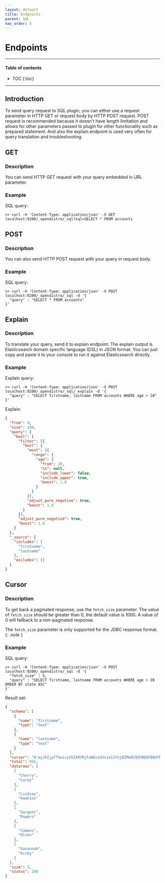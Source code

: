 ```yaml
---
layout: default
title: Endpoints
parent: SQL
nav_order: 4
---
```



# Endpoints

---

#### Table of contents
- TOC
{:toc}


---

## Introduction

To send query request to SQL plugin, you can either use a request
parameter in HTTP GET or request body by HTTP POST request. POST request
is recommended because it doesn't have length limitation and allows for
other parameters passed to plugin for other functionality such as
prepared statement. And also the explain endpoint is used very often for
query translation and troubleshooting.

## GET

### Description

You can send HTTP GET request with your query embedded in URL parameter.

### Example

SQL query:

```console
>> curl -H 'Content-Type: application/json' -X GET localhost:9200/_opendistro/_sql?sql=SELECT * FROM accounts
```

## POST

### Description

You can also send HTTP POST request with your query in request body.

### Example

SQL query:

```console
>> curl -H 'Content-Type: application/json' -X POST localhost:9200/_opendistro/_sql -d '{
  "query" : "SELECT * FROM accounts"
}'
```

## Explain

### Description

To translate your query, send it to explain endpoint. The explain output
is Elasticsearch domain specific language (DSL) in JSON format. You can
just copy and paste it to your console to run it against Elasticsearch
directly.

### Example

Explain query:

```console
>> curl -H 'Content-Type: application/json' -X POST localhost:9200/_opendistro/_sql/_explain -d '{
  "query" : "SELECT firstname, lastname FROM accounts WHERE age > 20"
}'
```

Explain:

```json
{
  "from": 0,
  "size": 200,
  "query": {
    "bool": {
      "filter": [{
        "bool": {
          "must": [{
            "range": {
              "age": {
                "from": 20,
                "to": null,
                "include_lower": false,
                "include_upper": true,
                "boost": 1.0
              }
            }
          }],
          "adjust_pure_negative": true,
          "boost": 1.0
        }
      }],
      "adjust_pure_negative": true,
      "boost": 1.0
    }
  },
  "_source": {
    "includes": [
      "firstname",
      "lastname"
    ],
    "excludes": []
  }
}
```

## Cursor

### Description

To get back a paginated response, use the `fetch_size` parameter. The value of `fetch_size` should be greater than 0, the default value is 1000. A value of 0 will fallback to a non-paginated response.

The `fetch_size` parameter is only supported for the JDBC response format.
{: .note }


### Example

SQL query:

```console
>> curl -H 'Content-Type: application/json' -X POST localhost:9200/_opendistro/_sql -d '{
  "fetch_size" : 5,
  "query" : "SELECT firstname, lastname FROM accounts WHERE age > 20 ORDER BY state ASC"
}'
```

Result set:

```json
{
  "schema": [
    {
      "name": "firstname",
      "type": "text"
    },
    {
      "name": "lastname",
      "type": "text"
    }
  ],
  "cursor": "d:eyJhIjp7fSwicyI6IkRYRjFaWEo1UVc1a1JtVjBZMmdCQUFBQUFBQUFBQU1XZWpkdFRFRkZUMlpTZEZkeFdsWnJkRlZoYnpaeVVRPT0iLCJjIjpbeyJuYW1lIjoiZmlyc3RuYW1lIiwidHlwZSI6InRleHQifSx7Im5hbWUiOiJsYXN0bmFtZSIsInR5cGUiOiJ0ZXh0In1dLCJmIjo1LCJpIjoiYWNjb3VudHMiLCJsIjo5NTF9",
  "total": 956,
  "datarows": [
    [
      "Cherry",
      "Carey"
    ],
    [
      "Lindsey",
      "Hawkins"
    ],
    [
      "Sargent",
      "Powers"
    ],
    [
      "Campos",
      "Olsen"
    ],
    [
      "Savannah",
      "Kirby"
    ]
  ],
  "size": 5,
  "status": 200
}
```
